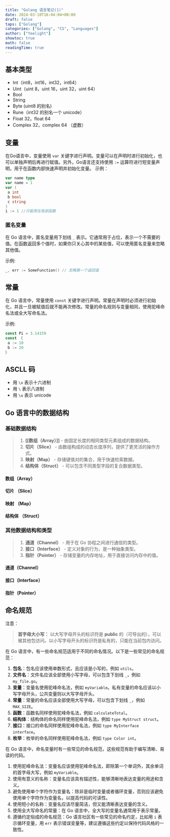 ```yaml
---
title: "Golang 语言笔记(1)"
date: 2024-03-10T16:04:04+08:00
draft: false
taps: ["Golang"]
categories: ["Golang", "CS", "Languages"]
author: ["Yeelight"]
showtoc: true
math: false
readingTime: true
---
```


## 基本类型

- Int（int8，int16，int32，int64）
- Uint（uint 8，uint 16，uint 32，uint 64）
- Bool
- String
- Byte (uint8 的别名)
- Rune（int32 的别名一个 unicode）
- Float 32，float 64
- Complex 32，complex 64 （虚数）

## 变量

在Go语言中，变量使用 `var` 关键字进行声明。变量可以在声明时进行初始化，也可以单独声明后再进行赋值。另外，Go语言还支持使用 `:=` 运算符进行短变量声明，用于在函数内部快速声明并初始化变量。
示例：

```go
var name type
var name = 1
var (
 a int
 b bool
 c string
)
i := 1 //只能用在局部函数
```

### 匿名变量

在 Go 语言中，匿名变量用下划线 `_` 表示。它通常用于占位，表示一个不需要的值。在函数返回多个值时，如果你只关心其中的某些值，可以使用匿名变量来忽略其他值。

示例:

```go
_, err := SomeFunction() // 忽略第一个返回值
```

## 常量

在 Go 语言中，常量使用 `const` 关键字进行声明。常量在声明时必须进行初始化，并且一旦被赋值后就不能再次修改。常量的命名规则与变量相同，使用驼峰命名法或全大写命名法。

示例:

```go
const Pi = 3.14159
const （
 a := 10
 b := 20
）
```

## ASCLL 码

- 用 `\x` 表示十六进制
- 用 `\` 表示八进制
- 用 `\u` 表示 unicode

## Go 语言中的数据结构

### 基础数据结构

> 1. **[[数组（Array）]]** - 由固定长度的相同类型元素组成的数据结构。
> 2. **切片（Slice）** - 由数组构成的动态长度序列，提供了更灵活的操作方式。
> 3. **映射（Map）** - 存储键值对的集合，用于快速检索数据。
> 4. **结构体（Struct）** - 可以包含不同类型字段的复合数据类型。

#### 数组（Array）

#### 切片 （Slice）

#### 映射 （Map）

#### 结构体 （Struct）

### 其他数据结构和类型

> 1. **通道（Channel）** - 用于在 Go 协程之间进行通信的类型。
> 2. **接口（Interface）** - 定义对象的行为，是一种抽象类型。
> 3. **指针（Pointer）** - 存储变量的内存地址，用于直接访问内存中的值。

#### 通道（Channel）

#### 接口（Interface）

#### 指针（Pointer）

## 命名规范

注意：
> **首字母大小写：** 以大写字母开头的标识符是 **public** 的（可导出的），可以被其他包访问。以小写字母开头的标识符是私有的，只能在当前包内访问。

在 Go 语言中，有一些命名规范适用于不同的命名情况。以下是一些常见的命名规范：

1. **包名**：包名应该使用单数形式，且应该是小写的，例如 `utils`。
2. **文件名**：文件名应该全部使用小写字母，可以包含下划线 `_`，例如 `my_file.go`。
3. **变量**：变量名使用驼峰命名法，例如 `myVariable`。私有变量的命名应该以小写字母开头，公共变量则以大写字母开头。
4. **常量**：常量的命名应该全部使用大写字母，可以包含下划线 `_`，例如 `MAX_SIZE`。
5. **函数**：函数名同样使用驼峰命名法，例如 `calculateTotal`。
6. **结构体**：结构体的命名同样使用驼峰命名法，例如 `type MyStruct struct`。
7. **接口**：接口的命名同样使用驼峰命名法，例如 `type MyInterface interface`。
8. **枚举**：枚举的命名同样使用驼峰命名法，例如 `type Color int`。

在 Go 语言中，命名变量时有一些常见的命名规范，这些规范有助于编写清晰、易读的代码。

1. 使用驼峰命名法：变量名应该使用驼峰命名法，即除第一个单词外，其余单词的首字母大写，例如 `myVariable`。
2. 使用有意义的名称：变量名应该具有描述性，能够清晰地表达变量的用途和含义。
3. 避免使用单个字符作为变量名：除非是临时变量或者循环变量，否则应该避免使用单个字符作为变量名，以提高代码的可读性。
4. 使用短小的名称：变量名应该尽量简洁，但又能清晰表达变量的含义。
5. 使用全大写命名的常量：在 Go 语言中，全大写的变量名通常用于表示常量。
6. 遵循约定俗成的命名规范：Go 语言社区有一些常见的命名约定，比如用 `i` 表示循环变量，用 `err` 表示错误变量等，建议遵循这些约定以保持代码风格的一致性。
